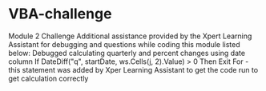 # VBA-challenge
Module 2 Challenge
Additional assistance provided by the Xpert Learning Assistant for debugging and questions while coding this module listed below:
  Debugged calculating quarterly and percent changes using date column
  If DateDiff("q", startDate, ws.Cells(j, 2).Value) > 0 Then Exit For  - this statement was added by Xper Learning Assistant to get the code run to get calculation correctly  
